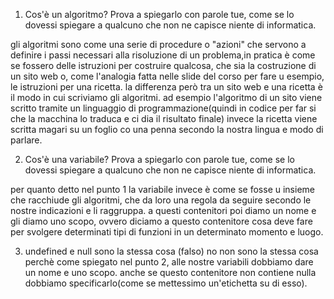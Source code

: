 1. Cos'è un algoritmo? Prova a spiegarlo con parole tue, come se lo dovessi spiegare a qualcuno che non ne capisce niente di informatica.

gli algoritmi sono come una serie di procedure o "azioni" che servono a definire i passi necessari alla risoluzione di un problema,in pratica è come se fossero delle istruzioni per costruire qualcosa, che sia la costruzione di un sito web o, come l'analogia fatta nelle slide del corso per fare u esempio, le istruzioni per una ricetta. la differenza però tra un sito web e una ricetta è il modo in cui scriviamo gli algoritmi.
ad esempio l'algoritmo di un sito viene scritto tramite un linguaggio di programmazione(quindi in codice per far si che la macchina lo traduca e ci dia il risultato finale) invece la ricetta viene scritta magari su un foglio co una penna secondo la nostra lingua e modo di parlare.


2. Cos'è una variabile? Prova a spiegarlo con parole tue, come se lo dovessi spiegare a qualcuno che non ne capisce niente di informatica.

per quanto detto nel punto 1 la variabile invece è come se fosse u insieme che racchiude gli algoritmi, che da loro una regola da seguire secondo le nostre indicazioni e li raggruppa.
a questi contenitori poi diamo un nome e gli diamo uno scopo, ovvero diciamo a questo contenitore cosa deve fare per svolgere determinati tipi di funzioni in un determinato momento e luogo.


3. undefined e null sono la stessa cosa (falso)
no non sono la stessa cosa perchè come spiegato nel punto 2, alle nostre variabili dobbiamo dare un nome e uno scopo. anche se questo contenitore non contiene nulla dobbiamo specificarlo(come se mettessimo un'etichetta su di esso).

